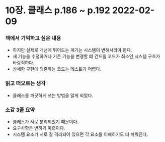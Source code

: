 # 10장. 클래스 p.186 ~ p.192 2022-02-09
### 책에서 기억하고 싶은 내용
- 하지만 실제로 개선에 뛰어드는 계기는 시스템이 변해서라야 한다.
- 새 기능을 수정하거나 기존 기능을 변경할 떄 건드릴 코드가 최소인 시스템 구조가 바람직하다.
- 상세한 구현에 의존하는 코드는 데스트가 어렵다.
### 읽고 떠오르는 생각
- 클래스를 깨끗하게 쓰는 방법을 알게 되었다.
### 소감 3줄 요약
- 클래스가 서로 분리되었기 때문이다.
- 요구사항은 변하기 마련이다.
- 시스템 요소가 서로 잘 격리되어 있으면 각 요소를 이해하기도 더 쉬워진다.
